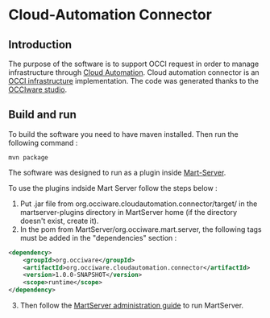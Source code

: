 # Cloud-Automation Connector

## Introduction

The purpose of the software is to support OCCI request in order to manage infrastructure through [Cloud Automation](https://www.activeeon.com/cloud-automation). Cloud automation connector is an [OCCI infrastructure](https://www.ogf.org/documents/GFD.184.pdf) implementation. The code was generated thanks to the [OCCIware studio](https://github.com/occiware/OCCI-Studio).

## Build and run

To build the software you need to have maven installed. Then run the following command :

```maven
mvn package 
```

The software was designed to run as a plugin inside [Mart-Server](https://github.com/occiware/MartServer).

To use the plugins indside Mart Server follow the steps below :
1. Put .jar file from org.occiware.cloudautomation.connector/target/ in the martserver-plugins directory in MartServer home (if the directory doesn't exist, create it).
2. In the pom from MartServer/org.occiware.mart.server, the following tags must be added in the "dependencies" section :

```xml
<dependency>
    <groupId>org.occiware</groupId>
    <artifactId>org.occiware.cloudautomation.connector</artifactId>
    <version>1.0.0-SNAPSHOT</version>
    <scope>runtime</scope>
</dependency>
```

3. Then follow the [MartServer administration guide](https://github.com/occiware/MartServer/blob/master/doc/server.md) to run MartServer.



